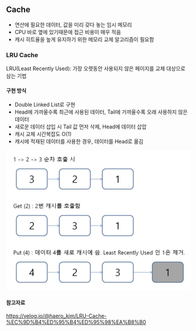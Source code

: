 ## Cache

- 연산에 필요한 데이터, 값을 미리 갖다 놓는 임시 메모리
- CPU 바로 옆에 있기때문에 접근 비용이 매우 적음
- 캐시 히트율을 높게 유지하기 위한 메모리 교체 알고리즘이 필요함

### LRU Cache

LRU(Least Recently Used): 가장 오랫동안 사용되지 않은 페이지를 교체 대상으로 삼는 기법

#### 구현 방식

- Double Linked List로 구현
- Head에 가까울수록 최근에 사용된 데이터, Tail에 가까울수록 오래 사용하지 않은 데이터
- 새로운 데이터 삽입 시 Tail 값 먼저 삭제, Head에 데이터 삽압
- 캐시 교체 시간복잡도 O(1)
- 캐시에 적재된 데이터를 사용한 경우, 데이터를 Head로 옮김

<img src='../image/lru.png'>

#### 참고자료

https://velog.io/@haero_kim/LRU-Cache-%EC%9D%B4%ED%95%B4%ED%95%98%EA%B8%B0
